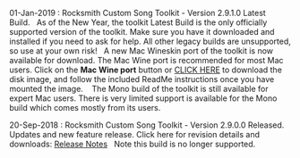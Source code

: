 01-Jan-2019 : Rocksmith Custom Song Toolkit - Version 2.9.1.0 Latest Build.&nbsp;&nbsp;
As of the New Year, the toolkit Latest Build is the only officially supported version of the toolkit.  Make sure you have it downloaded and installed if you need to ask for help.  All other legacy builds are unsupported, so use at your own risk!&nbsp;&nbsp;  A new Mac Wineskin port of the toolkit is now available for download.  The Mac Wine port is recommended for most Mac users.  Click on the **Mac Wine port** button or [CLICK HERE](ignition.customsforge.com/cfsm_uploads/rstools_mac/RocksmithTools.dmg) to download the disk image, and follow the included ReadMe instructions once you have mounted the image. &nbsp;&nbsp;  The Mono build of the toolkit is still available for expert Mac users.  There is very limited support is available for the Mono build which comes mostly from its users.

20-Sep-2018 : Rocksmith Custom Song Toolkit - Version 2.9.0.0 Released.&nbsp;&nbsp;  Updates and new feature release.  Click here for revision details and downloads:  [Release Notes](https://github.com/rscustom/rocksmith-custom-song-toolkit/releases/tag/2.9.0.0)&nbsp;&nbsp;  Note this build is no longer supported.
